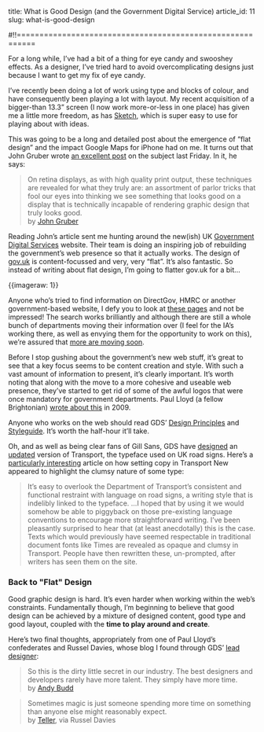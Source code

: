 title: What is Good Design (and the Government Digital Service)
article_id: 11
slug: what-is-good-design

#!!==========================================================

For a long while, I’ve had a bit of a thing for eye candy and swooshey effects. As a designer, I’ve tried hard to avoid overcomplicating designs just because I want to get my fix of eye candy.

I’ve recently been doing a lot of work using type and blocks of colour, and have consequently been playing a lot with layout. My recent acquisition of a bigger-than 13.3” screen (I now work more-or-less in one place) has given me a little more freedom, as has [Sketch](http://www.bohemiancoding.com/sketch/), which is super easy to use for playing about with ideas.

This was going to be a long and detailed post about the emergence of “flat design” and the impact Google Maps for iPhone had on me. It turns out that John Gruber wrote [an excellent post](http://daringfireball.net/2013/01/the_trend_against_skeuomorphism) on the subject last Friday. In it, he says:

<blockquote>
On retina displays, as with high quality print output, these techniques are revealed for what they truly are: an assortment of parlor tricks that fool our eyes into thinking we see something that looks good on a display that is technically incapable of rendering graphic design that truly looks good.
<footer>by <a href="http://daringfireball.net/2013/01/the_trend_against_skeuomorphism">John Gruber</a></footer>
</blockquote>

Reading John’s article sent me hunting around the new(ish) UK [Government Digital Services](http://digital.cabinetoffice.gov.uk/) website. Their team is doing an inspiring job of rebuilding the government’s web presence so that it actually works. The design of [gov.uk](http://gov.uk/) is content-focussed and very, very “flat”. It’s also fantastic. So instead of writing about flat design, I’m going to flatter gov.uk for a bit…

{{imageraw: 1}}

Anyone who’s tried to find information on DirectGov, HMRC or another government-based website, I defy you to look at [these pages](https://www.gov.uk/income-tax-rates) and not be impressed! The search works brilliantly and although there are still a whole bunch of departments moving their information over (I feel for the IA’s working there, as well as envying them for the opportunity to work on this), we’re assured that [more are moving soon](https://www.gov.uk/government).

Before I stop gushing about the government’s new web stuff, it’s great to see that a key focus seems to be content creation and style. With such a vast amount of information to present, it’s clearly important. It’s worth noting that along with the move to a more cohesive and useable web presence, they’ve started to get rid of some of the awful logos that were once mandatory for government departments. Paul Lloyd (a fellow Brightonian) [wrote about this](http://www.paulrobertlloyd.com/2009/09/a_cohesive_and_unified_identity_for_british_government/) in 2009.

Anyone who works on the web should read GDS’ [Design Principles](https://www.gov.uk/designprinciples) and [Styleguide](https://www.gov.uk/designprinciples/styleguide). It’s worth the half-hour it’ll take.

Oh, and as well as being clear fans of Gill Sans, GDS have [designed](http://digital.cabinetoffice.gov.uk/2012/07/05/a-few-notes-on-typography/) an [updated](http://www.myfonts.com/fonts/k-type/transport-new/) version of Transport, the typeface used on UK road signs. Here’s a [particularly interesting](http://digital.cabinetoffice.gov.uk/2012/11/13/designing-for-the-long-read-on-inside-government/) article on how setting copy in Transport New appeared to highlight the clumsy nature of some type:

<blockquote>
It’s easy to overlook the Department of Transport’s consistent and functional restraint with language on road signs, a writing style that is indelibly linked to the typeface.
…I hoped that by using it we would somehow be able to piggyback on those pre-existing language conventions to encourage more straightforward writing.
I’ve been pleasantly surprised to hear that (at least anecdotally) this is the case. Texts which would previously have seemed respectable in traditional document fonts like Times are revealed as opaque and clumsy in Transport. People have then rewritten these, un-prompted, after writers has seen them on the site.
</blockquote>

### Back to "Flat" Design

Good graphic design is hard. It’s even harder when working within the web’s constraints. Fundamentally though, I’m beginning to believe that good design can be achieved by a mixture of designed content, good type and good layout, coupled with the **time to play around and create**.

Here’s two final thoughts, appropriately from one of Paul Lloyd’s confederates and Russel Davies, whose blog I found through GDS’ [lead designer](http://noisydecentgraphics.typepad.com/):

<blockquote>So this is the dirty little secret in our industry. The best designers and developers rarely have more talent. They simply have more time.
<footer>by <a href="http://the-pastry-box-project.net/clearleft/2013-january-7/">Andy Budd</a></footer></blockquote>

<blockquote>Sometimes magic is just someone spending more time on something than anyone else might reasonably expect.
<footer>by <a href="http://russelldavies.typepad.com/planning/2013/01/its-not-complicated-its-just-hard.html">Teller</a>, via Russel Davies</footer></blockquote>

